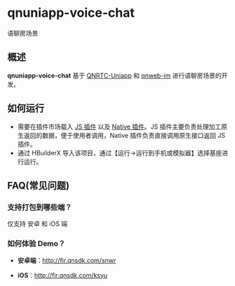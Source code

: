 # qnuniapp-voice-chat

语聊房场景

## 概述

**qnuniapp-voice-chat** 基于 [QNRTC-Uniapp](https://developer.qiniu.com/rtc/11847/an-overview-of-the-uniapp-sdk) 和 [qnweb-im](https://developer.qiniu.com/IM/10492/seven-cattle-im-web-sdk-rapid-integration-guide) 进行语聊房场景的开发。

## 如何运行

* 需要在插件市场载入 [JS 插件](https://ext.dcloud.net.cn/plugin?id=6859) 以及 [Native 插件](https://ext.dcloud.net.cn/plugin?id=6857)。JS 插件主要负责处理加工原生返回的数据，便于使用者调用，Native 插件负责直接调用原生接口返回 JS 插件。
* 通过 HBuilderX 导入该项目，通过【运行->运行到手机或模拟器】选择基座进行运行。

## FAQ(常见问题)

### 支持打包到哪些端？

仅支持 安卓 和 iOS 端

### 如何体验 Demo？

* **安卓端**：http://fir.qnsdk.com/snwr

* **iOS**：http://fir.qnsdk.com/ksyu
